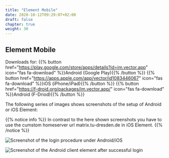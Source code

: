 ```yaml
---
title: "Element Mobile"
date: 2020-10-12T09:29:07+02:00
draft: false
chapter: true
weight: 30
---
```


## Element Mobile

Downloads for: {{% button href="https://play.google.com/store/apps/details?id=im.vector.app" icon="fas fa-download" %}}Android (Google Play){{% /button %}} {{% button href="https://apps.apple.com/app/vector/id1083446067" icon="fas fa-download" %}}iOS (iPhone/iPad){{% /button %}} {{% button href="https://f-droid.org/packages/im.vector.app/" icon="fas fa-download" %}}Android (F-Driod){{% /button %}}

The following series of images shows screenshots of the setup of Android or iOS Element:

{{% notice info %}}
In contrast to the here shown screenshots you have to use the cumstom homeserver url matrix.tu-dresden.de in iOS Element.
{{% /notice %}}

![Screenshot of the login procedure under Android/iOS](/images/15_Android1_en.png)

![Screenshot of the Android client element after successful login](/images/15_Android2_en.png)
